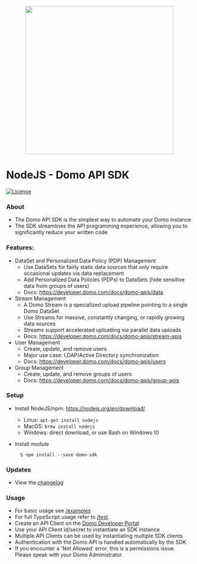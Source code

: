 <div align="center">
  <img src="https://github.com/domoinc/domo-node-sdk/blob/master/domo.png?raw=true" width="400" height="400"/>
</div>

# NodeJS - Domo API SDK
[![License](https://img.shields.io/badge/license-MIT-blue.svg?style=flat)](http://www.opensource.org/licenses/MIT)

### About

* The Domo API SDK is the simplest way to automate your Domo instance
* The SDK streamlines the API programming experience, allowing you to significantly reduce your written code

### Features:
- DataSet and Personalized Data Policy (PDP) Management
    - Use DataSets for fairly static data sources that only require occasional updates via data replacement
    - Add Personalized Data Policies (PDPs) to DataSets (hide sensitive data from groups of users)
    - Docs: https://developer.domo.com/docs/domo-apis/data
- Stream Management
    - A Domo Stream is a specialized upload pipeline pointing to a single Domo DataSet
    - Use Streams for massive, constantly changing, or rapidly growing data sources
    - Streams support accelerated uploading via parallel data uploads
    - Docs: https://developer.domo.com/docs/domo-apis/stream-apis
- User Management
    - Create, update, and remove users
    - Major use case: LDAP/Active Directory synchronization
    - Docs: https://developer.domo.com/docs/domo-apis/users
- Group Management
    - Create, update, and remove groups of users
    - Docs: https://developer.domo.com/docs/domo-apis/group-apis

### Setup
* Install NodeJS/npm: https://nodejs.org/en/download/
    * Linux: `apt-get install nodejs`
    * MacOS: `brew install nodejs`
    * Windows: direct download, or use Bash on Windows 10
* Install module
    
        $ npm install --save domo-sdk

### Updates
* View the [changelog](CHANGELOG.md)

### Usage
* For basic usage see [/examples](/examples)
* For full TypeScript usage refer to [/test](/test).
* Create an API Client on the [Domo Developer Portal](https://developer.domo.com/)
* Use your API Client id/secret to instantiate an SDK instance
* Multiple API Clients can be used by instantiating multiple SDK clients
* Authentication with the Domo API is handled automatically by the SDK
* If you encounter a 'Not Allowed' error, this is a permissions issue. Please speak with your Domo Administrator.
